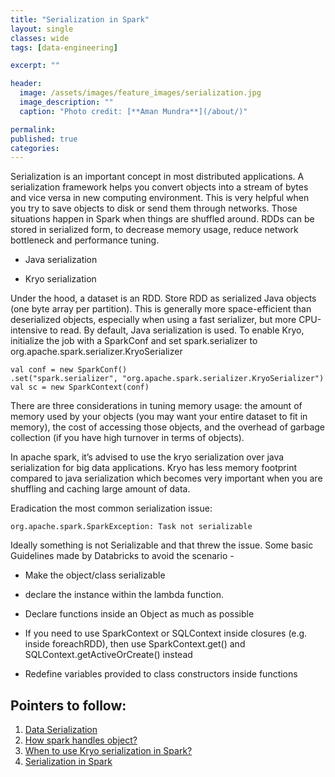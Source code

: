 ```yaml
---
title: "Serialization in Spark"
layout: single
classes: wide
tags: [data-engineering]

excerpt: ""

header:
  image: /assets/images/feature_images/serialization.jpg
  image_description: ""
  caption: "Photo credit: [**Aman Mundra**](/about/)"

permalink:
published: true
categories: 
---
```


Serialization is an important concept in most distributed applications. 
A serialization framework helps you convert objects into a stream of bytes and vice versa in new computing environment. 
This is very helpful when you try to save objects to disk or send them through networks. Those situations happen in Spark when things are 
shuffled around. 
RDDs can be stored in serialized form, to decrease memory usage, reduce network bottleneck and performance tuning.

- Java serialization

- Kryo serialization

Under the hood, a dataset is an RDD. 
Store RDD as serialized Java objects (one byte array per partition). 
This is generally more space-efficient than deserialized objects, especially when using a fast serializer, but more CPU-intensive to read.
By default, Java serialization is used.
To enable Kryo, initialize the job with a SparkConf and set spark.serializer to org.apache.spark.serializer.KryoSerializer

    val conf = new SparkConf()
    .set("spark.serializer", "org.apache.spark.serializer.KryoSerializer")
    val sc = new SparkContext(conf)

There are three considerations in tuning memory usage: the amount of memory used by your objects (you may want your entire dataset to fit in memory), the cost of accessing those objects, and the overhead of garbage collection (if you have high turnover in terms of objects).

In apache spark, it’s advised to use the kryo serialization over java serialization for big data applications. Kryo has less memory footprint compared to java serialization which becomes very important when you are shuffling and caching large amount of data.

Eradication the most common serialization issue:
    
    org.apache.spark.SparkException: Task not serializable

Ideally something is not Serializable and that threw the issue. Some basic Guidelines made by Databricks to avoid the scenario -

- Make the object/class serializable 

- declare the instance within the lambda function.

- Declare functions inside an Object as much as possible

- If you need to use SparkContext or SQLContext inside closures (e.g. inside foreachRDD), then use SparkContext.get() and SQLContext.getActiveOrCreate() instead

- Redefine variables provided to class constructors inside functions


## Pointers to follow:

1. [Data Serialization](https://spark.apache.org/docs/latest/tuning.html)
2. [How spark handles object?](https://stackoverflow.com/questions/40596871/how-spark-handles-object)
3. [When to use Kryo serialization in Spark?](https://stackoverflow.com/questions/40261987/when-to-use-kryo-serialization-in-spark)
4. [Serialization in Spark](http://www.waitingforcode.com/apache-spark/serialization-in-spark/read)